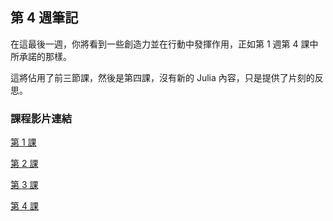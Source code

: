 ## 第 4 週筆記

在這最後一週，你將看到一些創造力並在行動中發揮作用，正如第 1 週第 4 課中所承諾的那樣。

這將佔用了前三節課，然後是第四課，沒有新的 Julia 內容，只是提供了片刻的反思。

### 課程影片連結

[第 1 課](https://www.youtube.com/watch?v=1U3h6Tb0i78&list=PLP8iPy9hna6Qpx0MgGyElJ5qFlaIXYf1R&index=22)

[第 2 課](https://www.youtube.com/watch?v=PerqyXWdRJQ&list=PLP8iPy9hna6Qpx0MgGyElJ5qFlaIXYf1R&index=23)

[第 3 課](https://www.youtube.com/watch?v=Z43TRLsWRs8&list=PLP8iPy9hna6Qpx0MgGyElJ5qFlaIXYf1R&index=24)

[第 4 課](https://www.youtube.com/watch?v=v3aPcIrXWZQ&list=PLP8iPy9hna6Qpx0MgGyElJ5qFlaIXYf1R&index=25)
